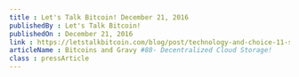 ```yaml
---
title : Let's Talk Bitcoin! December 21, 2016
publishedBy : Let's Talk Bitcoin!
publishedOn : December 21, 2016
link : https://letstalkbitcoin.com/blog/post/technology-and-choice-11-storj-shawn-wilkinson
articleName : Bitcoins and Gravy #88- Decentralized Cloud Storage!
class : pressArticle
---
```

